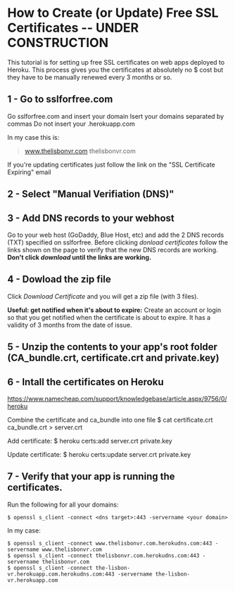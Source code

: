 # How to Create (or Update) Free SSL Certificates -- UNDER CONSTRUCTION

This tutorial is for setting up free SSL certificates on web apps deployed to Heroku. This process gives you the certificates at absolutely no $ cost but they have to be manually renewed every 3 months or so.

## 1 - Go to sslforfree.com

Go sslforfree.com and insert your domain
Isert your domains separated by commas
Do not insert your .herokuapp.com

In my case this is:
> www.thelisbonvr.com thelisbonvr.com

If you're updating certificates just follow the link on the "SSL Certificate Expiring" email

## 2 - Select "Manual Verifiation (DNS)"

## 3 - Add DNS records to your webhost

Go to your web host (GoDaddy, Blue Host, etc) and add the 2 DNS records (TXT) specified on sslforfree.
Before clicking _donload certificates_ follow the links shown on the page to verify that the new DNS records are working. **Don't click _download_ until the links are working.**

## 4 - Dowload the zip file

Click _Download Certificate_ and you will get a zip file (with 3 files).

**Useful: get notified when it's about to expire:** Create an account or login so that you get notified when the certificate is about to expire. It has a validity of 3 months from the date of issue.

## 5 - Unzip the contents to your app's root folder (CA_bundle.crt, certificate.crt and private.key)

## 6 - Intall the certificates on Heroku
https://www.namecheap.com/support/knowledgebase/article.aspx/9756/0/heroku

Combine the certificate and ca_bundle into one file
$ cat certificate.crt ca_bundle.crt > server.crt

Add certificate:
$ heroku certs:add server.crt private.key

Update certificate:
$ heroku certs:update server.crt private.key

## 7 - Verify that your app is running the certificates.
Run the following for all your domains:
```
$ openssl s_client -connect <dns target>:443 -servername <your domain>
```

In my case:
```
$ openssl s_client -connect www.thelisbonvr.com.herokudns.com:443 -servername www.thelisbonvr.com
$ openssl s_client -connect thelisbonvr.com.herokudns.com:443 -servername thelisbonvr.com
$ openssl s_client -connect the-lisbon-vr.herokuapp.com.herokudns.com:443 -servername the-lisbon-vr.herokuapp.com
```
